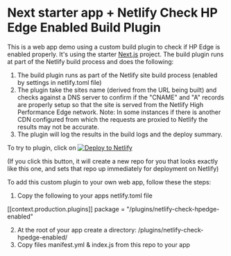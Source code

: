 # Next starter app + Netlify Check HP Edge Enabled Build Plugin

This is a web app demo using a custom build plugin to check if HP Edge is enabled properly. It's using the starter [Next.js](https://nextjs.org/) project. The build plugin runs at part of the Netlify build process and does the following:

1. The build plugin runs as part of the Netlify site build process (enabled by settings in netlify.toml file)
2. The plugin take the sites name (derived from the URL being built) and checks against a DNS server to confirm if the "CNAME" and "A" records are properly setup so that the site is served from the Netlify High Performance Edge network.
 Note: In some instances if there is another CDN configured from which the requests are proxied to Netlify the results may not be accurate.
3. The plugin will log the results in the build logs and the deploy summary.

To try to plugin, click on [![Deploy to Netlify](https://www.netlify.com/img/deploy/button.svg)](https://app.netlify.com/start/deploy?repository=https://github.com/ameerbadri/netlify-check-hpedge-enabled-plugin)

(If you click this button, it will create a new repo for you that looks exactly like this one, and sets that repo up immediately for deployment on Netlify)

To add this custom plugin to your own web app, follow these the steps:
  1. Copy the following to your apps netlify.toml file
  
  [[context.production.plugins]]
  package = "/plugins/netlify-check-hpedge-enabled"

  2. At the root of your app create a directory: /plugins/netlify-check-hpedge-enabled/
  3. Copy files manifest.yml & index.js from this repo to your app